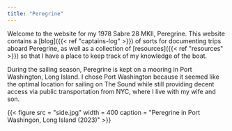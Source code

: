 ```yaml
---
title: "Peregrine"
---
```


Welcome to the website for my 1978 Sabre 28 MKII, Peregrine. This website contains a [blog]({{< ref "captains-log" >}}) of sorts for documenting trips aboard Peregrine, as well as a collection of [resources]({{< ref "resources" >}}) so that I have a place to keep track of my knowledge of the boat.

During the sailing season, Peregrine is kept on a mooring in Port Washington, Long Island. I chose Port Washington because it seemed like the optimal location for sailing on The Sound while still providing decent access via public transportation from NYC, where I live with my wife and son.

{{< figure src = "side.jpg" width = 400 caption = "Peregrine in Port Washingon, Long Island (2023)" >}}